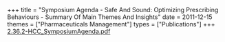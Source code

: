 +++
title = "Symposium Agenda - Safe And Sound: Optimizing Prescribing Behaviours - Summary Of Main Themes And Insights"
date = 2011-12-15
themes = ["Pharmaceuticals Management"]
types = ["Publications"]
+++
[2.36.2-HCC_SymposiumAgenda.pdf](/files/2.36.2-HCC_SymposiumAgenda.pdf)
